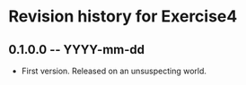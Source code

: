 # Revision history for Exercise4

## 0.1.0.0  -- YYYY-mm-dd

* First version. Released on an unsuspecting world.
